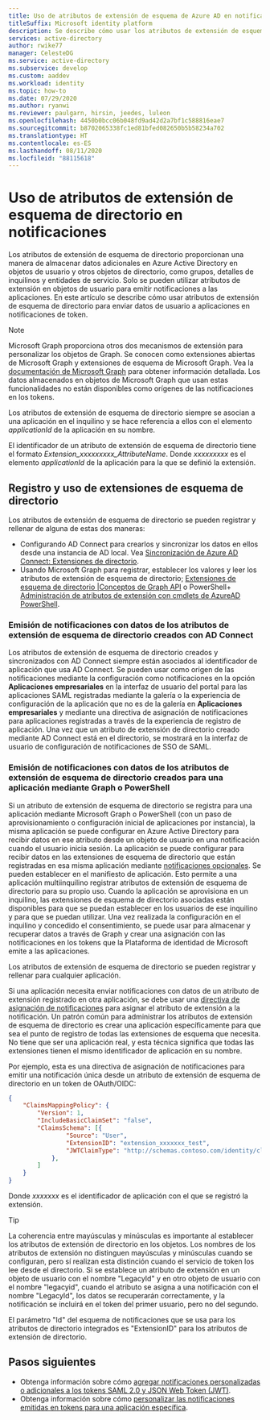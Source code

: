 ```yaml
---
title: Uso de atributos de extensión de esquema de Azure AD en notificaciones
titleSuffix: Microsoft identity platform
description: Se describe cómo usar los atributos de extensión de esquema de directorio para enviar datos de usuario a aplicaciones en notificaciones de token.
services: active-directory
author: rwike77
manager: CelesteDG
ms.service: active-directory
ms.subservice: develop
ms.custom: aaddev
ms.workload: identity
ms.topic: how-to
ms.date: 07/29/2020
ms.author: ryanwi
ms.reviewer: paulgarn, hirsin, jeedes, luleon
ms.openlocfilehash: 4450b0bcc06b048fd9ad42d2a7bf1c588816eae7
ms.sourcegitcommit: b8702065338fc1ed81bfed082650b5b58234a702
ms.translationtype: HT
ms.contentlocale: es-ES
ms.lasthandoff: 08/11/2020
ms.locfileid: "88115618"
---
```

# <a name="using-directory-schema-extension-attributes-in-claims"></a>Uso de atributos de extensión de esquema de directorio en notificaciones

Los atributos de extensión de esquema de directorio proporcionan una manera de almacenar datos adicionales en Azure Active Directory en objetos de usuario y otros objetos de directorio, como grupos, detalles de inquilinos y entidades de servicio.  Solo se pueden utilizar atributos de extensión en objetos de usuario para emitir notificaciones a las aplicaciones. En este artículo se describe cómo usar atributos de extensión de esquema de directorio para enviar datos de usuario a aplicaciones en notificaciones de token.

> [!NOTE]
> Microsoft Graph proporciona otros dos mecanismos de extensión para personalizar los objetos de Graph. Se conocen como extensiones abiertas de Microsoft Graph y extensiones de esquema de Microsoft Graph. Vea la [documentación de Microsoft Graph](/graph/extensibility-overview) para obtener información detallada. Los datos almacenados en objetos de Microsoft Graph que usan estas funcionalidades no están disponibles como orígenes de las notificaciones en los tokens.

Los atributos de extensión de esquema de directorio siempre se asocian a una aplicación en el inquilino y se hace referencia a ellos con el elemento *applicationId* de la aplicación en su nombre.

El identificador de un atributo de extensión de esquema de directorio tiene el formato *Extension_xxxxxxxxx_AttributeName*.  Donde *xxxxxxxxx* es el elemento *applicationId* de la aplicación para la que se definió la extensión.

## <a name="registering-and-using-directory-schema-extensions"></a>Registro y uso de extensiones de esquema de directorio
Los atributos de extensión de esquema de directorio se pueden registrar y rellenar de alguna de estas dos maneras:

- Configurando AD Connect para crearlos y sincronizar los datos en ellos desde una instancia de AD local. Vea [Sincronización de Azure AD Connect: Extensiones de directorio](../hybrid/how-to-connect-sync-feature-directory-extensions.md).
- Usando Microsoft Graph para registrar, establecer los valores y leer los atributos de extensión de esquema de directorio; [Extensiones de esquema de directorio |Conceptos de Graph API](/previous-versions/azure/ad/graph/howto/azure-ad-graph-api-directory-schema-extensions) o PowerShell+ [Administración de atributos de extensión con cmdlets de AzureAD PowerShell](/powershell/azure/active-directory/using-extension-attributes-sample?view=azureadps-2.0).

### <a name="emitting-claims-with-data-from-directory-schema-extension-attributes-created-with-ad-connect"></a>Emisión de notificaciones con datos de los atributos de extensión de esquema de directorio creados con AD Connect
Los atributos de extensión de esquema de directorio creados y sincronizados con AD Connect siempre están asociados al identificador de aplicación que usa AD Connect. Se pueden usar como origen de las notificaciones mediante la configuración como notificaciones en la opción **Aplicaciones empresariales** en la interfaz de usuario del portal para las aplicaciones SAML registradas mediante la galería o la experiencia de configuración de la aplicación que no es de la galería en **Aplicaciones empresariales** y mediante una directiva de asignación de notificaciones para aplicaciones registradas a través de la experiencia de registro de aplicación.  Una vez que un atributo de extensión de directorio creado mediante AD Connect está en el directorio, se mostrará en la interfaz de usuario de configuración de notificaciones de SSO de SAML.

### <a name="emitting-claims-with-data-from-directory-schema-extension-attributes-created-for-an-application-using-graph-or-powershell"></a>Emisión de notificaciones con datos de los atributos de extensión de esquema de directorio creados para una aplicación mediante Graph o PowerShell
Si un atributo de extensión de esquema de directorio se registra para una aplicación mediante Microsoft Graph o PowerShell (con un paso de aprovisionamiento o configuración inicial de aplicaciones por instancia), la misma aplicación se puede configurar en Azure Active Directory para recibir datos en ese atributo desde un objeto de usuario en una notificación cuando el usuario inicia sesión.  La aplicación se puede configurar para recibir datos en las extensiones de esquema de directorio que están registradas en esa misma aplicación mediante [notificaciones opcionales](active-directory-optional-claims.md#configuring-directory-extension-optional-claims).  Se pueden establecer en el manifiesto de aplicación.  Esto permite a una aplicación multiinquilino registrar atributos de extensión de esquema de directorio para su propio uso. Cuando la aplicación se aprovisiona en un inquilino, las extensiones de esquema de directorio asociadas están disponibles para que se puedan establecer en los usuarios de ese inquilino y para que se puedan utilizar.  Una vez realizada la configuración en el inquilino y concedido el consentimiento, se puede usar para almacenar y recuperar datos a través de Graph y crear una asignación con las notificaciones en los tokens que la Plataforma de identidad de Microsoft emite a las aplicaciones.

Los atributos de extensión de esquema de directorio se pueden registrar y rellenar para cualquier aplicación.

Si una aplicación necesita enviar notificaciones con datos de un atributo de extensión registrado en otra aplicación, se debe usar una [directiva de asignación de notificaciones](active-directory-claims-mapping.md) para asignar el atributo de extensión a la notificación.  Un patrón común para administrar los atributos de extensión de esquema de directorio es crear una aplicación específicamente para que sea el punto de registro de todas las extensiones de esquema que necesita.  No tiene que ser una aplicación real, y esta técnica significa que todas las extensiones tienen el mismo identificador de aplicación en su nombre.

Por ejemplo, esta es una directiva de asignación de notificaciones para emitir una notificación única desde un atributo de extensión de esquema de directorio en un token de OAuth/OIDC:

```json
{
    "ClaimsMappingPolicy": {
        "Version": 1,
        "IncludeBasicClaimSet": "false",
        "ClaimsSchema": [{
                "Source": "User",
                "ExtensionID": "extension_xxxxxxx_test",
                "JWTClaimType": "http://schemas.contoso.com/identity/claims/exampleclaim"
            }, 
        ]
    }
}
```

Donde *xxxxxxx* es el identificador de aplicación con el que se registró la extensión.

> [!TIP]
> La coherencia entre mayúsculas y minúsculas es importante al establecer los atributos de extensión de directorio en los objetos.  Los nombres de los atributos de extensión no distinguen mayúsculas y minúsculas cuando se configuran, pero sí realizan esta distinción cuando el servicio de token los lee desde el directorio.  Si se establece un atributo de extensión en un objeto de usuario con el nombre "LegacyId" y en otro objeto de usuario con el nombre "legacyid", cuando el atributo se asigna a una notificación con el nombre "LegacyId", los datos se recuperarán correctamente, y la notificación se incluirá en el token del primer usuario, pero no del segundo.
>
> El parámetro "Id" del esquema de notificaciones que se usa para los atributos de directorio integrados es "ExtensionID" para los atributos de extensión de directorio.

## <a name="next-steps"></a>Pasos siguientes
- Obtenga información sobre cómo [agregar notificaciones personalizadas o adicionales a los tokens SAML 2.0 y JSON Web Token (JWT)](active-directory-optional-claims.md). 
- Obtenga información sobre cómo [personalizar las notificaciones emitidas en tokens para una aplicación específica](active-directory-claims-mapping.md).